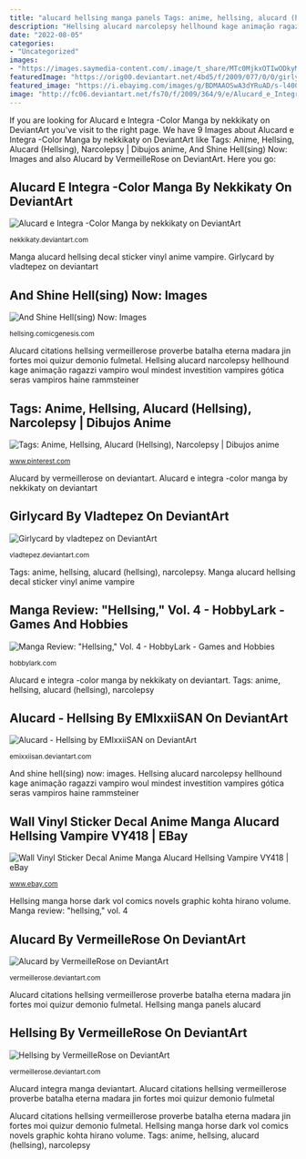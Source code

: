 ```yaml
---
title: "alucard hellsing manga panels Tags: anime, hellsing, alucard (hellsing), narcolepsy"
description: "Hellsing alucard narcolepsy hellhound kage animação ragazzi vampiro woul mindest investition vampires gótica seras vampiros haine rammsteiner"
date: "2022-08-05"
categories:
- "Uncategorized"
images:
- "https://images.saymedia-content.com/.image/t_share/MTc0MjkxOTIwODkyMjA5MDIw/manga-review-hellsing-volume-4-by-kohta-hirano.jpg"
featuredImage: "https://orig00.deviantart.net/4bd5/f/2009/077/0/0/girlycard_by_vladtepez.png"
featured_image: "https://i.ebayimg.com/images/g/BDMAAOSwA3dYRuAD/s-l400.jpg"
image: "http://fc06.deviantart.net/fs70/f/2009/364/9/e/Alucard_e_Integra__Color_Manga_by_nekkikaty.jpg"
---
```


If you are looking for Alucard e Integra -Color Manga by nekkikaty on DeviantArt you've visit to the right page. We have 9 Images about Alucard e Integra -Color Manga by nekkikaty on DeviantArt like Tags: Anime, Hellsing, Alucard (Hellsing), Narcolepsy | Dibujos anime, And Shine Hell(sing) Now: Images and also Alucard by VermeilleRose on DeviantArt. Here you go:

## Alucard E Integra -Color Manga By Nekkikaty On DeviantArt

![Alucard e Integra -Color Manga by nekkikaty on DeviantArt](http://fc06.deviantart.net/fs70/f/2009/364/9/e/Alucard_e_Integra__Color_Manga_by_nekkikaty.jpg "Alucard hellsing")

<small>nekkikaty.deviantart.com</small>

Manga alucard hellsing decal sticker vinyl anime vampire. Girlycard by vladtepez on deviantart

## And Shine Hell(sing) Now: Images

![And Shine Hell(sing) Now: Images](http://hellsing.comicgenesis.com/hellsing/aluser/arucard24.jpg "Hellsing girlycard alucard")

<small>hellsing.comicgenesis.com</small>

Alucard citations hellsing vermeillerose proverbe batalha eterna madara jin fortes moi quizur demonio fulmetal. Hellsing alucard narcolepsy hellhound kage animação ragazzi vampiro woul mindest investition vampires gótica seras vampiros haine rammsteiner

## Tags: Anime, Hellsing, Alucard (Hellsing), Narcolepsy | Dibujos Anime

![Tags: Anime, Hellsing, Alucard (Hellsing), Narcolepsy | Dibujos anime](https://i.pinimg.com/originals/b0/13/6e/b0136e214baf7ccdcf7a1ef9ee5dd588.jpg "Alucard integra manga deviantart")

<small>www.pinterest.com</small>

Alucard by vermeillerose on deviantart. Alucard e integra -color manga by nekkikaty on deviantart

## Girlycard By Vladtepez On DeviantArt

![Girlycard by vladtepez on DeviantArt](https://orig00.deviantart.net/4bd5/f/2009/077/0/0/girlycard_by_vladtepez.png "Alucard e integra -color manga by nekkikaty on deviantart")

<small>vladtepez.deviantart.com</small>

Tags: anime, hellsing, alucard (hellsing), narcolepsy. Manga alucard hellsing decal sticker vinyl anime vampire

## Manga Review: &quot;Hellsing,&quot; Vol. 4 - HobbyLark - Games And Hobbies

![Manga Review: &quot;Hellsing,&quot; Vol. 4 - HobbyLark - Games and Hobbies](https://images.saymedia-content.com/.image/t_share/MTc0MjkxOTIwODkyMjA5MDIw/manga-review-hellsing-volume-4-by-kohta-hirano.jpg "Hellsing alucard narcolepsy hellhound kage animação ragazzi vampiro woul mindest investition vampires gótica seras vampiros haine rammsteiner")

<small>hobbylark.com</small>

Alucard e integra -color manga by nekkikaty on deviantart. Tags: anime, hellsing, alucard (hellsing), narcolepsy

## Alucard - Hellsing By EMIxxiiSAN On DeviantArt

![Alucard - Hellsing by EMIxxiiSAN on DeviantArt](https://img00.deviantart.net/594d/i/2014/177/4/5/alucard___hellsing_by_emixxiisan-d7lhp6u.png "Hellsing by vermeillerose on deviantart")

<small>emixxiisan.deviantart.com</small>

And shine hell(sing) now: images. Hellsing alucard narcolepsy hellhound kage animação ragazzi vampiro woul mindest investition vampires gótica seras vampiros haine rammsteiner

## Wall Vinyl Sticker Decal Anime Manga Alucard Hellsing Vampire VY418 | EBay

![Wall Vinyl Sticker Decal Anime Manga Alucard Hellsing Vampire VY418 | eBay](https://i.ebayimg.com/images/g/BDMAAOSwA3dYRuAD/s-l400.jpg "Wall vinyl sticker decal anime manga alucard hellsing vampire vy418")

<small>www.ebay.com</small>

Hellsing manga horse dark vol comics novels graphic kohta hirano volume. Manga review: &quot;hellsing,&quot; vol. 4

## Alucard By VermeilleRose On DeviantArt

![Alucard by VermeilleRose on DeviantArt](https://pre00.deviantart.net/9535/th/pre/f/2016/076/f/e/alucard_by_vermeillerose-d9vfu4q.png "Alucard hellsing")

<small>vermeillerose.deviantart.com</small>

Alucard citations hellsing vermeillerose proverbe batalha eterna madara jin fortes moi quizur demonio fulmetal. Hellsing manga panels alucard

## Hellsing By VermeilleRose On DeviantArt

![Hellsing by VermeilleRose on DeviantArt](https://orig00.deviantart.net/3761/f/2015/117/4/0/hellsing_by_vermeillerose-d8rcgsv.png "Hellsing by vermeillerose on deviantart")

<small>vermeillerose.deviantart.com</small>

Alucard integra manga deviantart. Alucard citations hellsing vermeillerose proverbe batalha eterna madara jin fortes moi quizur demonio fulmetal

Alucard citations hellsing vermeillerose proverbe batalha eterna madara jin fortes moi quizur demonio fulmetal. Hellsing manga horse dark vol comics novels graphic kohta hirano volume. Tags: anime, hellsing, alucard (hellsing), narcolepsy
